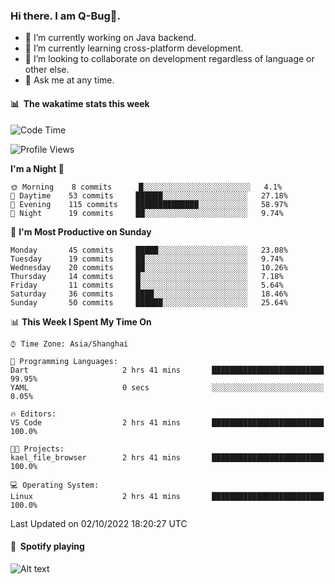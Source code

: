 ### Hi there. I am Q-Bug🐞.

- 🔭 I’m currently working on Java backend.
- 🌱 I’m currently learning cross-platform development.
- 👯 I’m looking to collaborate on development regardless of language or other else.
- 💬 Ask me at any time.

#### 📊 &nbsp;**The wakatime stats this week**  
<!--START_SECTION:waka-->
![Code Time](http://img.shields.io/badge/Code%20Time-31%20hrs%2043%20mins-blue)

![Profile Views](http://img.shields.io/badge/Profile%20Views-0-blue)

**I'm a Night 🦉** 

```text
🌞 Morning    8 commits      █░░░░░░░░░░░░░░░░░░░░░░░░   4.1% 
🌆 Daytime    53 commits     ██████░░░░░░░░░░░░░░░░░░░   27.18% 
🌃 Evening    115 commits    ██████████████░░░░░░░░░░░   58.97% 
🌙 Night      19 commits     ██░░░░░░░░░░░░░░░░░░░░░░░   9.74%

```
📅 **I'm Most Productive on Sunday** 

```text
Monday       45 commits     █████░░░░░░░░░░░░░░░░░░░░   23.08% 
Tuesday      19 commits     ██░░░░░░░░░░░░░░░░░░░░░░░   9.74% 
Wednesday    20 commits     ██░░░░░░░░░░░░░░░░░░░░░░░   10.26% 
Thursday     14 commits     █░░░░░░░░░░░░░░░░░░░░░░░░   7.18% 
Friday       11 commits     █░░░░░░░░░░░░░░░░░░░░░░░░   5.64% 
Saturday     36 commits     ████░░░░░░░░░░░░░░░░░░░░░   18.46% 
Sunday       50 commits     ██████░░░░░░░░░░░░░░░░░░░   25.64%

```


📊 **This Week I Spent My Time On** 

```text
⌚︎ Time Zone: Asia/Shanghai

💬 Programming Languages: 
Dart                     2 hrs 41 mins       █████████████████████████   99.95% 
YAML                     0 secs              ░░░░░░░░░░░░░░░░░░░░░░░░░   0.05%

🔥 Editors: 
VS Code                  2 hrs 41 mins       █████████████████████████   100.0%

🐱‍💻 Projects: 
kael_file_browser        2 hrs 41 mins       █████████████████████████   100.0%

💻 Operating System: 
Linux                    2 hrs 41 mins       █████████████████████████   100.0%

```


 Last Updated on 02/10/2022 18:20:27 UTC
<!--END_SECTION:waka-->

#### 🎵 &nbsp;**Spotify playing**  
![Alt text](https://spotify-recently-played-readme.vercel.app/api?user=e5y1o4x7kdt9kf2blu4wvmb4s&unique={true|1|on|yes})
